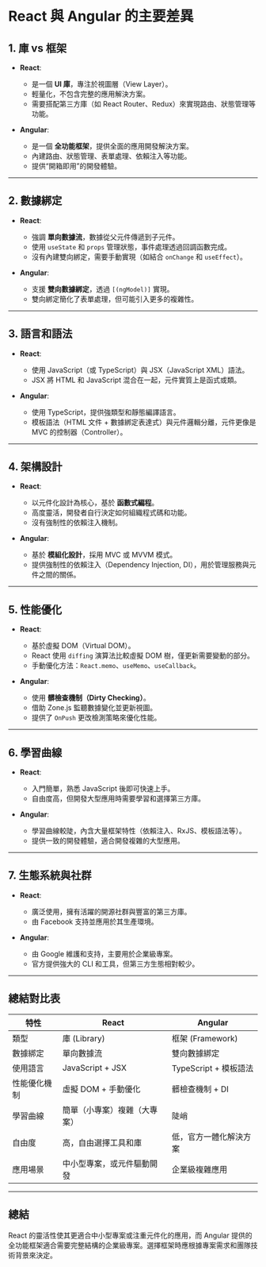 
# React 與 Angular 的主要差異

## 1. 庫 vs 框架
- **React**:  
  - 是一個 **UI 庫**，專注於視圖層（View Layer）。  
  - 輕量化，不包含完整的應用解決方案。  
  - 需要搭配第三方庫（如 React Router、Redux）來實現路由、狀態管理等功能。  

- **Angular**:  
  - 是一個 **全功能框架**，提供全面的應用開發解決方案。  
  - 內建路由、狀態管理、表單處理、依賴注入等功能。  
  - 提供“開箱即用”的開發體驗。

---

## 2. 數據綁定
- **React**:  
  - 強調 **單向數據流**，數據從父元件傳遞到子元件。  
  - 使用 `useState` 和 `props` 管理狀態，事件處理透過回調函數完成。  
  - 沒有內建雙向綁定，需要手動實現（如結合 `onChange` 和 `useEffect`）。  

- **Angular**:  
  - 支援 **雙向數據綁定**，透過 `[(ngModel)]` 實現。  
  - 雙向綁定簡化了表單處理，但可能引入更多的複雜性。

---

## 3. 語言和語法
- **React**:  
  - 使用 JavaScript（或 TypeScript）與 JSX（JavaScript XML）語法。  
  - JSX 將 HTML 和 JavaScript 混合在一起，元件實質上是函式或類。  

- **Angular**:  
  - 使用 TypeScript，提供強類型和靜態編譯語言。  
  - 模板語法（HTML 文件 + 數據綁定表達式）與元件邏輯分離，元件更像是 MVC 的控制器（Controller）。

---

## 4. 架構設計
- **React**:  
  - 以元件化設計為核心，基於 **函數式編程**。  
  - 高度靈活，開發者自行決定如何組織程式碼和功能。  
  - 沒有強制性的依賴注入機制。

- **Angular**:  
  - 基於 **模組化設計**，採用 MVC 或 MVVM 模式。  
  - 提供強制性的依賴注入（Dependency Injection, DI），用於管理服務與元件之間的關係。

---

## 5. 性能優化
- **React**:  
  - 基於虛擬 DOM（Virtual DOM）。  
  - React 使用 `diffing` 演算法比較虛擬 DOM 樹，僅更新需要變動的部分。  
  - 手動優化方法：`React.memo`、`useMemo`、`useCallback`。  

- **Angular**:  
  - 使用 **髒檢查機制（Dirty Checking）**。  
  - 借助 Zone.js 監聽數據變化並更新視圖。  
  - 提供了 `OnPush` 更改檢測策略來優化性能。

---

## 6. 學習曲線
- **React**:  
  - 入門簡單，熟悉 JavaScript 後即可快速上手。  
  - 自由度高，但開發大型應用時需要學習和選擇第三方庫。  

- **Angular**:  
  - 學習曲線較陡，內含大量框架特性（依賴注入、RxJS、模板語法等）。  
  - 提供一致的開發體驗，適合開發複雜的大型應用。

---

## 7. 生態系統與社群
- **React**:  
  - 廣泛使用，擁有活躍的開源社群與豐富的第三方庫。  
  - 由 Facebook 支持並應用於其生產環境。  

- **Angular**:  
  - 由 Google 維護和支持，主要用於企業級專案。  
  - 官方提供強大的 CLI 和工具，但第三方生態相對較少。

---

## 總結對比表

| 特性              | React                      | Angular                   |
|-------------------|----------------------------|---------------------------|
| 類型              | 庫 (Library)              | 框架 (Framework)          |
| 數據綁定          | 單向數據流                | 雙向數據綁定               |
| 使用語言          | JavaScript + JSX          | TypeScript + 模板語法       |
| 性能優化機制      | 虛擬 DOM + 手動優化       | 髒檢查機制 + DI            |
| 學習曲線          | 簡單（小專案）複雜（大專案）| 陡峭                     |
| 自由度            | 高，自由選擇工具和庫      | 低，官方一體化解決方案     |
| 應用場景          | 中小型專案，或元件驅動開發 | 企業級複雜應用             |

---

## 總結
React 的靈活性使其更適合中小型專案或注重元件化的應用，而 Angular 提供的全功能框架適合需要完整結構的企業級專案。選擇框架時應根據專案需求和團隊技術背景來決定。
